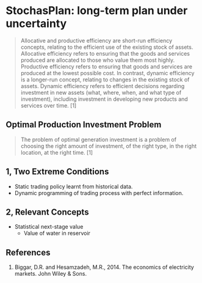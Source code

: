 
# StochasPlan: long-term plan under uncertainty

> Allocative and productive efficiency are short-run efficiency concepts, relating to the efficient use of the existing stock of assets. Allocative efficiency refers to ensuring that the goods and services produced are allocated to those who value them most highly. Productive efficiency refers to ensuring that goods and services are produced at the lowest possible cost. In contrast, dynamic efficiency is a longer-run concept, relating to changes in the existing stock of assets. Dynamic efficiency refers to efficient decisions regarding investment in new assets (what, where, when, and what type of investment), including investment in developing new products and services over time. [1]

## Optimal Production Investment Problem

> The problem of optimal generation investment is a problem of choosing the right amount of investment, of the right type, in the right location, at the right time. [1]

## 1, Two Extreme Conditions

- Static trading policy learnt from historical data.
- Dynamic programming of trading process with perfect information.

## 2, Relevant Concepts

* Statistical next-stage value
	- Value of water in reservoir

## References

1. Biggar, D.R. and Hesamzadeh, M.R., 2014. The economics of electricity markets. John Wiley & Sons.
